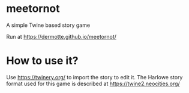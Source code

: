 # meetornot
A simple Twine based story game

Run at https://dermotte.github.io/meetornot/

# How to use it?
Use https://twinery.org/ to import the story to edit it. The Harlowe story format used for this game is described at https://twine2.neocities.org/
